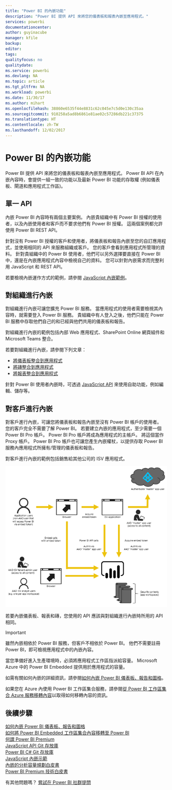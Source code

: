 ```yaml
---
title: "Power BI 的內嵌功能"
description: "Power BI 提供 API 來將您的儀表板和報表內嵌至應用程式。"
services: powerbi
documentationcenter: 
author: guyinacube
manager: kfile
backup: 
editor: 
tags: 
qualityfocus: no
qualitydate: 
ms.service: powerbi
ms.devlang: NA
ms.topic: article
ms.tgt_pltfrm: NA
ms.workload: powerbi
ms.date: 11/30/17
ms.author: mihart
ms.openlocfilehash: 38860e6535f44e8831c62c045e7c5d0e130c35aa
ms.sourcegitcommit: 910258a5ad8b6861e81ae02c57286db221c37375
ms.translationtype: HT
ms.contentlocale: zh-TW
ms.lasthandoff: 12/02/2017
---
```

# <a name="embedding-with-power-bi"></a>Power BI 的內嵌功能
Power BI 提供 API 來將您的儀表板和報表內嵌至應用程式。 Power BI API 在內嵌內容時，會提供一組一致的功能以及最新 Power BI 功能的存取權 (例如儀表板、閘道和應用程式工作區)。

## <a name="a-single-api"></a>單一 API
內嵌 Power BI 內容時有兩個主要案例。  內嵌貴組織中有 Power BI 授權的使用者，以及內嵌使用者和客戶而不要求他們有 Power BI 授權。 這兩個案例都允許使用 Power BI REST API。 

針對沒有 Power BI 授權的客戶和使用者，將儀表板和報告內嵌至您的自訂應用程式，並使用相同的 API 來服務組織或客戶。 您的客戶會看到應用程式所管理的資料。 針對貴組織中的 Power BI 使用者，他們可以另外選擇要直接在 Power BI 中，還是在內嵌應用程式內容中檢視自己的資料。 您可以針對內嵌需求而完整利用 JavaScript 和 REST API。

若要檢視內嵌運作方式的範例，請參閱 [JavaScript 內嵌範例](https://microsoft.github.io/PowerBI-JavaScript/demo/)。

## <a name="embedding-for-your-organization"></a>對組織進行內嵌
對組織進行內嵌可讓您擴充 Power BI 服務。 當應用程式的使用者需要檢視其內容時，就需要登入 Power BI 服務。 貴組織中有人登入之後，他們只能在 Power BI 服務中存取他們自己的和已經與他們共用的儀表板和報告。 

對組織進行內嵌的範例包括內部 Web 應用程式、SharePoint Online 網頁組件和 Microsoft Teams 整合。

若要對組織進行內嵌，請參閱下列文章：

* [將儀表板整合到應用程式](integrate-dashboard.md)
* [將磚整合到應用程式](integrate-tile.md)
* [將報表整合到應用程式](integrate-report.md)

針對 Power BI 使用者內嵌時，可透過 [JavaScript API](https://github.com/Microsoft/PowerBI-JavaScript) 來使用自助功能，例如編輯、儲存等。

## <a name="embedding-for-your-customers"></a>對客戶進行內嵌
對客戶進行內嵌，可讓您將儀表板和報告內嵌至沒有 Power BI 帳戶的使用者。 您的客戶完全不需要了解 Power BI。 若要建立內嵌的應用程式，至少需要一個 Power BI Pro 帳戶。 Power BI Pro 帳戶將成為應用程式的主帳戶。 將這個當作 Proxy 帳戶。 Power BI Pro 帳戶也可讓您產生內嵌權杖，以提供存取 Power BI 服務內應用程式所擁有/管理的儀表板和報告。 

對客戶進行內嵌的範例包括銷售給其他公司的 ISV 應用程式。

![對客戶進行內嵌的內嵌流程](media/embedding/powerbi-embed-flow.png)

若要內嵌儀表板、報表和磚，您使用的 API 應該與對組織進行內嵌時所用的 API 相同。

> [!IMPORTANT]
> 雖然內嵌相依於 Power BI 服務，但客戶不相依於 Power BI。 他們不需要註冊 Power BI，即可檢視應用程式中的內嵌內容。
> 
> 

當您準備好進入生產環境時，必須將應用程式工作區指派給容量。 Microsoft Azure 中的 Power BI Embedded 提供用於應用程式的容量。

如需有關如何內嵌的詳細資訊，請參閱[如何內嵌 Power BI 儀表板、報告和圖格](embedding-content.md)。

如果您在 Azure 內使用 Power BI 工作區集合服務，請參閱[從 Power BI 工作區集合 Azure 服務移轉內容](migrate-from-powerbi-embedded.md)以取得如何移轉內容的資訊。

## <a name="next-steps"></a>後續步驟
[如何內嵌 Power BI 儀表板、報告和圖格](embedding-content.md)  
[如何將 Power BI Embedded 工作區集合內容移轉至 Power BI](migrate-from-powerbi-embedded.md)  
[何謂 Power BI Premium](../service-premium.md)  
[JavaScript API Git 存放庫](https://github.com/Microsoft/PowerBI-JavaScript)  
[Power BI C# Git 存放庫](https://github.com/Microsoft/PowerBI-CSharp)  
[JavaScript 內嵌示範](https://microsoft.github.io/PowerBI-JavaScript/demo/)  
[內嵌的分析容量規劃白皮書](https://aka.ms/pbiewhitepaper)  
[Power BI Premium 技術白皮書](https://aka.ms/pbipremiumwhitepaper)  

有其他問題嗎？ [嘗試在 Power BI 社群提問](http://community.powerbi.com/)

